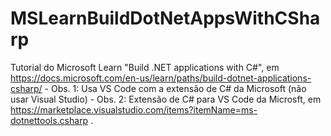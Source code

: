 # MSLearnBuildDotNetAppsWithCSharp
Tutorial do Microsoft Learn "Build .NET applications with C#", em https://docs.microsoft.com/en-us/learn/paths/build-dotnet-applications-csharp/ - Obs. 1: Usa VS Code com a extensão de C# da Microsoft (não usar Visual Studio) - Obs. 2: Extensão de C# para VS Code da Microsft, em https://marketplace.visualstudio.com/items?itemName=ms-dotnettools.csharp .
